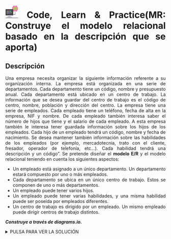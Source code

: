 <div align="justify">

# <img src=../../../../../images/computer.png width="40"> Code, Learn & Practice(MR: Construye el modelo relacional basado en la descripción que se aporta)

## Descripción

Una empresa necesita organizar la siguiente información referente a su organización interna.
La empresa está organizada en una serie de departamentos. Cada departamento tiene un
código, nombre y presupuesto anual. Cada departamento está ubicado en un centro de trabajo. La información que se desea guardar del centro de trabajo es el código de centro, nombre, población y dirección del centro.
La empresa tiene una serie de empleados. Cada empleado tiene un teléfono, fecha de
alta en la empresa, NIF y nombre. De cada empleado también interesa saber el número de hijos que tiene y el salario de cada empleado.
A esta empresa también le interesa tener guardada información sobre los hijos de los
empleados. Cada hijo de un empleado tendrá un código, nombre y fecha de nacimiento.
Se desea mantener también información sobre las habilidades de los empleados (por ejemplo, mercadotecnia, trato con el cliente, fresador, operador de telefonía, etc…). Cada
habilidad tendrá una descripción y un código”.
Se pretende diseñar el __modelo E/R__ y el modelo relacional teniendo en cuenta los siguientes aspectos:

- Un empleado está asignado a un único departamento. Un departamento estará compuesto por uno o más empleados.
- Cada departamento se ubica en un único centro de trabajo. Estos se componen de
uno o más departamentos.
- Un empleado puede tener varios hijos.
- Un empleado puede tener varias habilidades, y una misma habilidad puede ser
poseída por empleados diferentes.
- Un centro de trabajo es dirigido por un empleado. Un mismo empleado puede dirigir centros de trabajo distintos.

___Construye a través de diagrams.io.___

<details>
      <summary>PULSA PARA VER LA SOLUCIÓN</summary>
      <img src="img/ejercicio.drawio.png">
</details>

 </div>